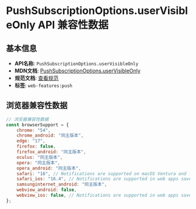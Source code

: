 # PushSubscriptionOptions.userVisibleOnly API 兼容性数据

## 基本信息

- **API名称**: `PushSubscriptionOptions.userVisibleOnly`
- **MDN文档**: [PushSubscriptionOptions.userVisibleOnly](https://developer.mozilla.org/docs/Web/API/PushSubscriptionOptions/userVisibleOnly)
- **规范文档**: [查看规范](https://w3c.github.io/push-api/#dom-pushsubscriptionoptions-uservisibleonly)
- **标签**: `web-features:push`

## 浏览器兼容性数据

```javascript
// 浏览器兼容性数据
const browserSupport = {
    chrome: "54",
    chrome_android: "同主版本",
    edge: "17",
    firefox: false,
    firefox_android: "同主版本",
    oculus: "同主版本",
    opera: "同主版本",
    opera_android: "同主版本",
    safari: "16", // Notifications are supported on macOS Ventura and later.,
    safari_ios: "16.4", // Notifications are supported in web apps saved to the home screen.,
    samsunginternet_android: "同主版本",
    webview_android: false,
    webview_ios: false, // Notifications are supported in web apps saved to the home screen.,
};

```

